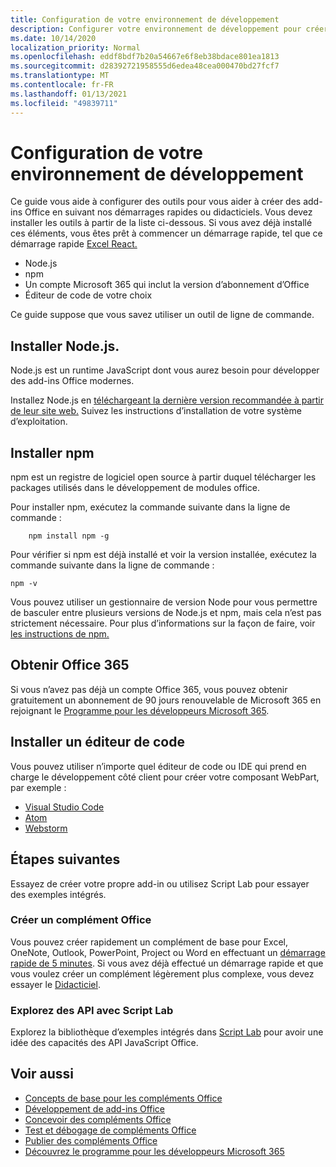```yaml
---
title: Configuration de votre environnement de développement
description: Configurer votre environnement de développement pour créer des add-ins Office.
ms.date: 10/14/2020
localization_priority: Normal
ms.openlocfilehash: eddf8bdf7b20a54667e6f8eb38bdace801ea1813
ms.sourcegitcommit: d28392721958555d6edea48cea000470bd27fcf7
ms.translationtype: MT
ms.contentlocale: fr-FR
ms.lasthandoff: 01/13/2021
ms.locfileid: "49839711"
---
```

# <a name="set-up-your-development-environment"></a>Configuration de votre environnement de développement

Ce guide vous aide à configurer des outils pour vous aider à créer des add-ins Office en suivant nos démarrages rapides ou didacticiels. Vous devez installer les outils à partir de la liste ci-dessous. Si vous avez déjà installé ces éléments, vous êtes prêt à commencer un démarrage rapide, tel que ce démarrage rapide [Excel React.](../quickstarts/excel-quickstart-react.md)

- Node.js
- npm
- Un compte Microsoft 365 qui inclut la version d’abonnement d’Office
- Éditeur de code de votre choix

Ce guide suppose que vous savez utiliser un outil de ligne de commande. 

## <a name="install-nodejs"></a>Installer Node.js.

Node.js est un runtime JavaScript dont vous aurez besoin pour développer des add-ins Office modernes.

Installez Node.js en [téléchargeant la dernière version recommandée à partir de leur site web.](https://nodejs.org) Suivez les instructions d’installation de votre système d’exploitation.

## <a name="install-npm"></a>Installer npm

npm est un registre de logiciel open source à partir duquel télécharger les packages utilisés dans le développement de modules office.

Pour installer npm, exécutez la commande suivante dans la ligne de commande :

```command&nbsp;line
    npm install npm -g
```

Pour vérifier si npm est déjà installé et voir la version installée, exécutez la commande suivante dans la ligne de commande :

```command&nbsp;line
npm -v
```

Vous pouvez utiliser un gestionnaire de version Node pour vous permettre de basculer entre plusieurs versions de Node.js et npm, mais cela n’est pas strictement nécessaire. Pour plus d’informations sur la façon de faire, voir [les instructions de npm.](https://docs.npmjs.com/downloading-and-installing-node-js-and-npm)

## <a name="get-office-365"></a>Obtenir Office 365

Si vous n’avez pas déjà un compte Office 365, vous pouvez obtenir gratuitement un abonnement de 90 jours renouvelable de Microsoft 365 en rejoignant le [Programme pour les développeurs Microsoft 365](https://developer.microsoft.com/office/dev-program).

## <a name="install-a-code-editor"></a>Installer un éditeur de code

Vous pouvez utiliser n’importe quel éditeur de code ou IDE qui prend en charge le développement côté client pour créer votre composant WebPart, par exemple :

- [Visual Studio Code](https://code.visualstudio.com/)
- [Atom](https://atom.io)
- [Webstorm](https://www.jetbrains.com/webstorm)

## <a name="next-steps"></a>Étapes suivantes

Essayez de créer votre propre add-in ou utilisez Script Lab pour essayer des exemples intégrés.

### <a name="create-an-office-add-in"></a>Créer un complément Office

Vous pouvez créer rapidement un complément de base pour Excel, OneNote, Outlook, PowerPoint, Project ou Word en effectuant un [démarrage rapide de 5 minutes](../index.yml). Si vous avez déjà effectué un démarrage rapide et que vous voulez créer un complément légèrement plus complexe, vous devez essayer le [Didacticiel](../index.yml).

### <a name="explore-the-apis-with-script-lab"></a>Explorez des API avec Script Lab

Explorez la bibliothèque d’exemples intégrés dans [Script Lab](explore-with-script-lab.md) pour avoir une idée des capacités des API JavaScript Office.

## <a name="see-also"></a>Voir aussi

- [Concepts de base pour les compléments Office](../overview/core-concepts-office-add-ins.md)
- [Développement de add-ins Office](../develop/develop-overview.md)
- [Concevoir des compléments Office](../design/add-in-design.md)
- [Test et débogage de compléments Office](../testing/test-debug-office-add-ins.md)
- [Publier des compléments Office](../publish/publish.md)
- [Découvrez le programme pour les développeurs Microsoft 365](https://developer.microsoft.com/microsoft-365/dev-program)